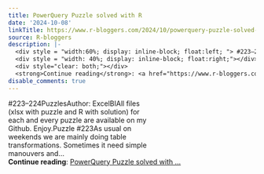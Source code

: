```yaml
---
title: PowerQuery Puzzle solved with R
date: '2024-10-08'
linkTitle: https://www.r-bloggers.com/2024/10/powerquery-puzzle-solved-with-r-44/
source: R-bloggers
description: |-
  <div style = "width:60%; display: inline-block; float:left; "> #223–224PuzzlesAuthor: ExcelBIAll files (xlsx with puzzle and R with solution) for each and every puzzle are available on my Github. Enjoy.Puzzle #223As usual on weekends we are mainly doing table transformations. Sometimes it need simple manouvers and...</div>
  <div style = "width: 40%; display: inline-block; float:right;"></div>
  <div style="clear: both;"></div>
  <strong>Continue reading</strong>: <a href="https://www.r-bloggers.com/2024/10/powerquery-puzzle-solved-with-r-44/">PowerQuery Puzzle solved with ...
disable_comments: true
---
```

<div style = "width:60%; display: inline-block; float:left; "> #223–224PuzzlesAuthor: ExcelBIAll files (xlsx with puzzle and R with solution) for each and every puzzle are available on my Github. Enjoy.Puzzle #223As usual on weekends we are mainly doing table transformations. Sometimes it need simple manouvers and...</div>
<div style = "width: 40%; display: inline-block; float:right;"></div>
<div style="clear: both;"></div>
<strong>Continue reading</strong>: <a href="https://www.r-bloggers.com/2024/10/powerquery-puzzle-solved-with-r-44/">PowerQuery Puzzle solved with ...